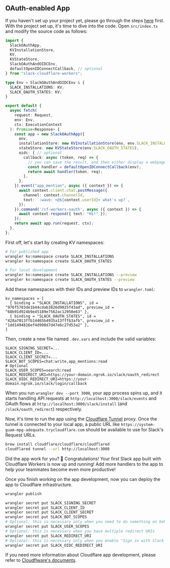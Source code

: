 ## OAuth-enabled App

If you haven't set up your project yet, please go through the steps [here](./index.md) first. With the project set up, it's time to dive into the code. Open `src/index.ts` and modify the source code as follows:

```typescript
import {
  SlackOAuthApp,
  KVInstallationStore,
  KV,
  KVStateStore,
  SlackOAuthAndOIDCEnv,
  defaultOpenIDConnectCallback, // optional
} from "slack-cloudflare-workers";

type Env = SlackOAuthAndOIDCEnv & {
  SLACK_INSTALLATIONS: KV;
  SLACK_OAUTH_STATES: KV;
}

export default {
  async fetch(
    request: Request,
    env: Env,
    ctx: ExecutionContext
  ): Promise<Response> {
    const app = new SlackOAuthApp({
      env,
      installationStore: new KVInstallationStore(env, env.SLACK_INSTALLATIONS),
      stateStore: new KVStateStore(env.SLACK_OAUTH_STATES),
      oidc: { // optional
        callback: async (token, req) => {
          // you can save the result, and then either display a webpage or redirect the user
          const handler = defaultOpenIDConnectCallback(env);
          return await handler(token, req);
        },
      },
    }).event("app_mention", async ({ context }) => {
      await context.client.chat.postMessage({
        channel: context.channelId,
        text: `:wave: <@${context.userId}> what's up?`,
      });
    }).command('/cf-workers-oauth', async ({ context }) => {
      await context.respond({ text: "Hi!" });
    });
    return await app.run(request, ctx);
  },
};
```

First off, let's start by creating KV namespaces:

```bash
# For published app
wrangler kv:namespace create SLACK_INSTALLATIONS
wrangler kv:namespace create SLACK_OAUTH_STATES

# For local development
wrangler kv:namespace create SLACK_INSTALLATIONS --preview
wrangler kv:namespace create SLACK_OAUTH_STATES --preview
```

Add these namespaces with their IDs and preview IDs to `wrangler.toml`:

```
kv_namespaces = [
  { binding = "SLACK_INSTALLATIONS", id = "976f5703de1b44cdab3826d9025f43ad", preview_id = "68b91d924b9e45189e7562ac12950e63" },
  { binding = "SLACK_OAUTH_STATES", id = "428a7013ffb14465b4935a13fffb3afb", preview_id = "1dd1494816ef4d998d7d47e6c27d53a2" },
]
```

Then, create a new file named `.dev.vars` and include the valid variables:

```
SLACK_SIGNING_SECRET=...
SLACK_CLIENT_ID=...
SLACK_CLIENT_SECRET=...
SLACK_BOT_SCOPES=chat:write,app_mentions:read
# Optional
SLACK_USER_SCOPES=search:read
SLACK_REDIRECT_URI=https://your-domain.ngrok.io/slack/oauth_redirect
SLACK_OIDC_REDIRECT_URI=https://your-domain.ngrok.io/slack/login/callback
```

When you run `wrangler dev --port 3000`, your app process spins up, and it starts handling API requests at `http://localhost:3000/slack/events` and OAuth flows at `http://localhost:3000/slack/install` (and `/slack/oauth_redirect`) respectively.

Now, it's time to run the app using the [Cloudflare Tunnel](https://developers.cloudflare.com/cloudflare-one/connections/connect-networks/install-and-setup/tunnel-guide/local/) proxy. Once the tunnel is connected to your local app, a public URL like `https://system-guam-mpg-adequate.trycloudflare.com` should be available to use for Slack's Request URLs.

```bash
brew install cloudflare/cloudflare/cloudflared
cloudflared tunnel --url http://localhost:3000
```

Did the app work for you? :tada: Congratulations! Your first Slack app built with Cloudflare Workers is now up and running! Add more handlers to the app to help your teammates become even more productive!

Once you finish working on the app development, now you can deploy the app to Cloudflare infrastructure.

```bash
wrangler publish

wrangler secret put SLACK_SIGNING_SECRET
wrangler secret put SLACK_CLIENT_ID
wrangler secret put SLACK_CLIENT_SECRET
wrangler secret put SLACK_BOT_SCOPES
# Optional: this is necessary only when you need to do something on behalf of users
wrangler secret put SLACK_USER_SCOPES
# Optional: this is necessary when you have multiple redirect URIs
wrangler secret put SLACK_REDIRECT_URI
# Optional: this is necessary only when you enable "Sign in with Slack (OpenID Connect)"
wrangler secret put SLACK_OIDC_REDIRECT_URI
```

If you need more information about Cloudflare app development, please refer to [Cloudflware's documents](https://developers.cloudflare.com/workers/platform/deployments/).
